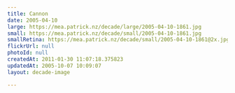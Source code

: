```yaml
---
title: Cannon
date: 2005-04-10
large: https://mea.patrick.nz/decade/large/2005-04-10-1861.jpg
small: https://mea.patrick.nz/decade/small/2005-04-10-1861.jpg
smallRetina: https://mea.patrick.nz/decade/small/2005-04-10-1861@2x.jpg
flickrUrl: null
photoId: null
createdAt: 2011-01-30 11:07:18.375823
updatedAt: 2005-10-07 10:09:07
layout: decade-image

---
```


